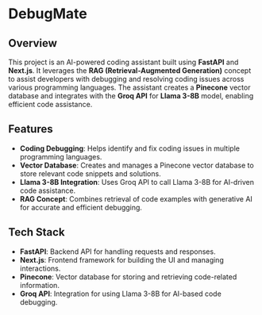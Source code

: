 # DebugMate

## Overview
This project is an AI-powered coding assistant built using **FastAPI** and **Next.js**. It leverages the **RAG (Retrieval-Augmented Generation)** concept to assist developers with debugging and resolving coding issues across various programming languages. The assistant creates a **Pinecone** vector database and integrates with the **Groq API** for **Llama 3-8B** model, enabling efficient code assistance.

## Features
- **Coding Debugging**: Helps identify and fix coding issues in multiple programming languages.
- **Vector Database**: Creates and manages a Pinecone vector database to store relevant code snippets and solutions.
- **Llama 3-8B Integration**: Uses Groq API to call Llama 3-8B for AI-driven code assistance.
- **RAG Concept**: Combines retrieval of code examples with generative AI for accurate and efficient debugging.

## Tech Stack
- **FastAPI**: Backend API for handling requests and responses.
- **Next.js**: Frontend framework for building the UI and managing interactions.
- **Pinecone**: Vector database for storing and retrieving code-related information.
- **Groq API**: Integration for using Llama 3-8B for AI-based code debugging.

